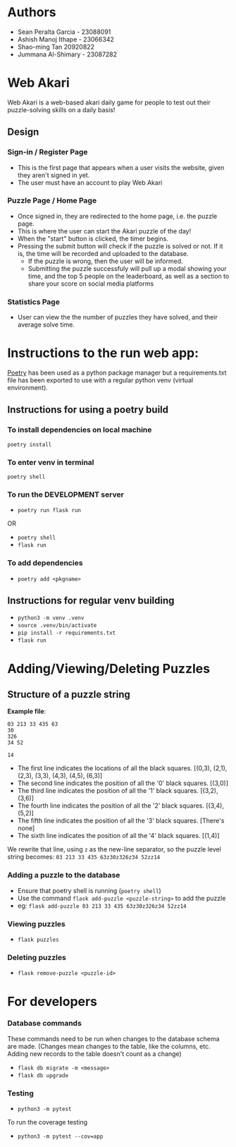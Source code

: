 # Authors

- Sean Peralta Garcia - 23088091 
- Ashish Manoj Ithape - 23066342
- Shao-ming Tan 20920822
- Jummana Al-Shimary - 23087282

# Web Akari
Web Akari is a web-based akari daily game for people to test out their puzzle-solving skills on a daily basis!

## Design
### Sign-in / Register Page
- This is the first page that appears when a user visits the website, given they aren't signed in yet.
- The user must have an account to play Web Akari

### Puzzle Page / Home Page
- Once signed in, they are redirected to the home page, i.e. the puzzle page.
- This is where the user can start the Akari puzzle of the day!
- When the "start" button is clicked, the timer begins.
- Pressing the submit button will check if the puzzle is solved or not. If it is, the time will be recorded and uploaded to the database.
  - If the puzzle is wrong, then the user will be informed.
  - Submitting the puzzle successfuly will pull up a modal showing your time, and the top 5 people on the leaderboard, as well as a section to share your score on social media platforms


### Statistics Page
- User can view the the number of puzzles they have solved, and their average solve time.

# Instructions to the run web app:
[Poetry](https://python-poetry.org/docs/) has been used as a python package manager but a requirements.txt file has been exported to use with a regular python venv (virtual environment).


## Instructions for using a poetry build

### To install dependencies on local machine
`poetry install`

### To enter venv in terminal
`poetry shell`

### To run the DEVELOPMENT server
- `poetry run flask run`

OR

- `poetry shell` <br>
- `flask run`

### To add dependencies
- `poetry add <pkgname>`

## Instructions for regular venv building
- `python3 -m venv .venv`
- `source .venv/bin/activate`
- `pip install -r requirements.txt`
- `flask run`

# Adding/Viewing/Deleting Puzzles

## Structure of a puzzle string
**Example file**: 
```
03 213 33 435 63
30
326
34 52

14
```

- The first line indicates the locations of all the black squares. [(0,3), (2,1), (2,3), (3,3), (4,3), (4,5), (6,3)]
- The second line indicates the position of all the '0' black squares. [(3,0)]
- The third line indicates the position of all the '1' black squares. [(3,2), (3,6)]
- The fourth line indicates the position of all the '2' black squares. [(3,4), (5,2)]
- The fifth line indicates the position of all the '3' black squares. [There's none]
- The sixth line indicates the position of all the '4' black squares. [(1,4)]

We rewrite that line, using `z` as the new-line separator, so the puzzle level string becomes: `03 213 33 435 63z30z326z34 52zz14`

### Adding a puzzle to the database
- Ensure that poetry shell is running (`poetry shell`)
- Use the command `flask add-puzzle <puzzle-string>` to add the puzzle
- eg: `flask add-puzzle 03 213 33 435 63z30z326z34 52zz14`

### Viewing puzzles
- `flask puzzles`

### Deleting puzzles
- `flask remove-puzzle <puzzle-id>`

# For developers
### Database commands
These commands need to be run when changes to the database schema are made. (Changes mean changes to the table, like the columns, etc. Adding new records to the table doesn't count as a change)

- `flask db migrate -m <message>`
- `flask db upgrade`

### Testing
- `python3 -m pytest`

To run the coverage testing
- `python3 -m pytest --cov=app`
